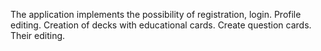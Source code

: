 The application implements the possibility of registration, login. 
Profile editing. Creation of decks with educational cards. 
Create question cards. Their editing.
